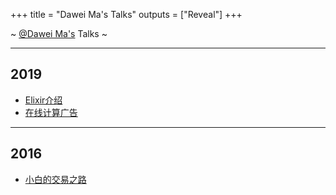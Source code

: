 +++
title = "Dawei Ma's Talks"
outputs = ["Reveal"]
+++

~ [@Dawei Ma's](https://bmpi.dev/about/) Talks ~

---

## 2019

- [Elixir介绍](./elixir/)
- [在线计算广告](./compute-ads-intro/)

---

## 2016

- [小白的交易之路](https://www.bmpi.dev/money/road_to_trading/)
